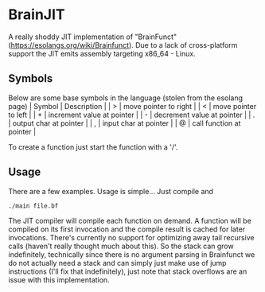 # BrainJIT
A really shoddy JIT implementation of "BrainFunct" (https://esolangs.org/wiki/Brainfunct). Due to a lack of cross-platform support the JIT emits assembly targeting 
x86_64 - Linux.

## Symbols
Below are some base symbols in the language (stolen from the esolang page)
| Symbol | Description                  |
|   >    |  move pointer to right       |
|   <    |  move pointer to left        |
|   +    |  increment value at pointer  |
|   -    |  decrement value at pointer  |
|   .    |  output char at pointer      |
|   ,    |  input char at pointer       |
|   @    |  call function at pointer    |

To create a function just start the function with a '/'.

## Usage
There are a few examples. Usage is simple... Just compile and

```sh
./main file.bf
```

The JIT compiler will compile each function on demand. A function will be compiled on its first invocation and the compile result is cached for later invocations. There's currently no support
for optimizing away tail recursive calls (haven't really thought much about this). So the stack can grow indefinitely, technically since there is no argument parsing in Brainfunct we do not actually
need a stack and can simply just make use of jump instructions (I'll fix that indefinitely), just note that stack overflows are an issue with this implementation.